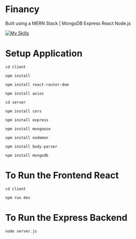# Financy

Built using a MERN Stack | MongoDB Express React Node.js

[![My Skills](https://skillicons.dev/icons?i=mongodb,express,react,nodejs)](https://skillicons.dev)

# Setup Application 

<code>cd client</code>

<code>npm install</code>

<code>npm install react-router-dom</code>

<code>npm install axios</code>

<code>cd server</code>

<code>npm install cors</code>

<code>npm install express</code>

<code>npm install mongoose</code>

<code>npm install nodemon</code>

<code>npm install body-parser</code>

<code>npm install mongodb</code>

# To Run the Frontend React

<code>cd client</code>

<code>npm run dev</code>

# To Run the Express Backend

<code>node server.js</code>
     
 

